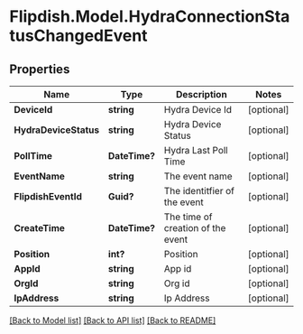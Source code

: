 # Flipdish.Model.HydraConnectionStatusChangedEvent
## Properties

Name | Type | Description | Notes
------------ | ------------- | ------------- | -------------
**DeviceId** | **string** | Hydra Device Id | [optional] 
**HydraDeviceStatus** | **string** | Hydra Device Status | [optional] 
**PollTime** | **DateTime?** | Hydra Last Poll Time | [optional] 
**EventName** | **string** | The event name | [optional] 
**FlipdishEventId** | **Guid?** | The identitfier of the event | [optional] 
**CreateTime** | **DateTime?** | The time of creation of the event | [optional] 
**Position** | **int?** | Position | [optional] 
**AppId** | **string** | App id | [optional] 
**OrgId** | **string** | Org id | [optional] 
**IpAddress** | **string** | Ip Address | [optional] 

[[Back to Model list]](../README.md#documentation-for-models) [[Back to API list]](../README.md#documentation-for-api-endpoints) [[Back to README]](../README.md)

